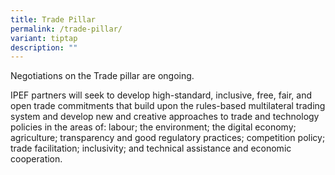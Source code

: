```yaml
---
title: Trade Pillar
permalink: /trade-pillar/
variant: tiptap
description: ""
---
```

<p>Negotiations on the Trade pillar are ongoing.</p>
<p></p>
<p>IPEF partners will seek to develop high-standard, inclusive, free, fair,
and open trade commitments that build upon the rules-based multilateral
trading system and develop new and creative approaches to trade and technology
policies in the areas of: labour; the environment; the digital economy;
agriculture; transparency and good regulatory practices; competition policy;
trade facilitation; inclusivity; and technical assistance and economic
cooperation.&nbsp;&nbsp;</p>
<p>
<br>
<br>
<br>
</p>